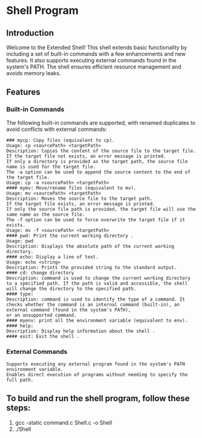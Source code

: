 # Shell Program
## Introduction
Welcome to the Extended Shell! This shell extends basic functionality by including a set of built-in commands with a few enhancements and new features. It also supports executing external commands 
found in the system's PATH. The shell ensures efficient resource management and avoids memory leaks.

## Features
### Built-in Commands

The following built-in commands are supported, with renamed duplicates to avoid conflicts with external commands:

    ### mycp: Copy files (equivalent to cp).
    Usage: cp <sourcePath> <targetPath>
    Description: Copies the content of the source file to the target file.
    If the target file not exists, an error message is printed.
    If only a directory is provided as the target path, the source file name is used for the target file.
    The -a option can be used to append the source content to the end of the target file.
    Usage: cp -a <sourcePath> <targetPath>
    #### mymv: Move/rename files (equivalent to mv).
    Usage: mv <sourcePath> <targetPath>
    Description: Moves the source file to the target path.
    If the target file exists, an error message is printed.
    If only the source file path is provided, the target file will use the same name as the source file.
    The -f option can be used to force overwrite the target file if it exists.
    Usage: mv -f <sourcePath> <targetPath>
    #### pwd: Print the current working directory .
    Usage: pwd
    Description: Displays the absolute path of the current working directory.
    #### echo: Display a line of text.
    Usage: echo <string>
    Description: Prints the provided string to the standard output.
    #### cd: change directory
    Description: command is used to change the current working directory to a specified path. If the path is valid and accessible, the shell will change the directory to the specified path.
    #### type:
    Description: command is used to identify the type of a command. It checks whether the command is an internal command (built-in), an external command (found in the system's PATH), 
    or an unsupported command.
    #### myenv: print all the environment variable (equivalent to env).
    #### help: 
    Description: Display help information about the shell .
    #### exit: Exit the shell .
### External Commands

    Supports executing any external program found in the system's PATH environment variable.
    Enables direct execution of programs without needing to specify the full path.

## To build and run the shell program, follow these steps:
1. gcc -static command.c Shell.c -o Shell
2. ./Shell
